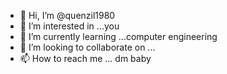 - 👋 Hi, I’m @quenzil1980
- 👀 I’m interested in ...you
- 🌱 I’m currently learning ...computer engineering
- 💞️ I’m looking to collaborate on ...
- 📫 How to reach me ... dm baby

<!---
quenzil1980/quenzil1980 is a ✨ special ✨ repository because its `README.md` (this file) appears on your GitHub profile.
You can click the Preview link to take a look at your changes.
--->
